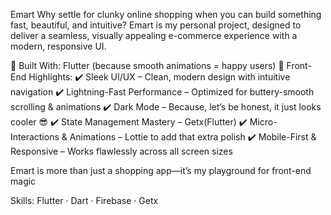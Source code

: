 Emart
Why settle for clunky online shopping when you can build something fast, beautiful, and intuitive? Emart is my personal project, designed to deliver a seamless, visually appealing e-commerce experience with a modern, responsive UI.

🔹 Built With: Flutter (because smooth animations = happy users)
🔹 Front-End Highlights:
✔️ Sleek UI/UX – Clean, modern design with intuitive navigation
✔️ Lightning-Fast Performance – Optimized for buttery-smooth scrolling & animations
✔️ Dark Mode – Because, let’s be honest, it just looks cooler 😎
✔️ State Management Mastery – Getx(Flutter)
✔️ Micro-Interactions & Animations – Lottie to add that extra polish
✔️ Mobile-First & Responsive – Works flawlessly across all screen sizes

Emart is more than just a shopping app—it’s my playground for front-end magic

Skills: Flutter · Dart · Firebase · Getx
